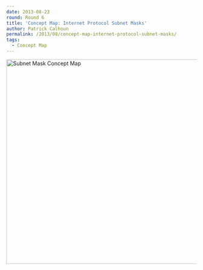 ```yaml
---
date: 2013-08-23
round: Round 6
title: 'Concept Map: Internet Protocol Subnet Masks'
author: Patrick Calhoun
permalink: /2013/08/concept-map-internet-protocol-subnet-masks/
tags:
  - Concept Map
---
```

[<img class="alignnone size-full wp-image-4098" alt="Subnet Mask Concept Map" src="http://teaching.software-carpentry.org/wp-content/uploads/2013/08/Subnet-Mask-Concept-Map.png" width="807" height="543" />][1]

 [1]: http://teaching.software-carpentry.org/wp-content/uploads/2013/08/Subnet-Mask-Concept-Map.png
